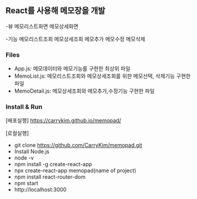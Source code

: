 ## React를 사용해 메모장을 개발 ##
-뷰
 메모리스트화면
 메모상세화면

-기능
 메모리스트조회
 메모상세조회
 메모추가
 메모수정
 메모삭제

### Files ###
- App.js: 메모데이터와 메모기능를 구현한 최상위 파일
- MemoList.js: 메모리스트조회와
               메모상세조회를 위한 메모선택, 삭제기능 구현한 파일
- MemoDetail.js: 메모상세조회와 메모추가,수정기능 구현한 파일

### Install & Run ###
[배포실행]
 https://carrykim.github.io/memopad/

[로컬실행]
- git clone https://github.com/CarryKim/memopad.git
- Install Node.js
- node -v
- npm install -g create-react-app
- npx create-react-app memopad(name of project)
- npm install react-router-dom
- npm start
- http://localhost:3000
